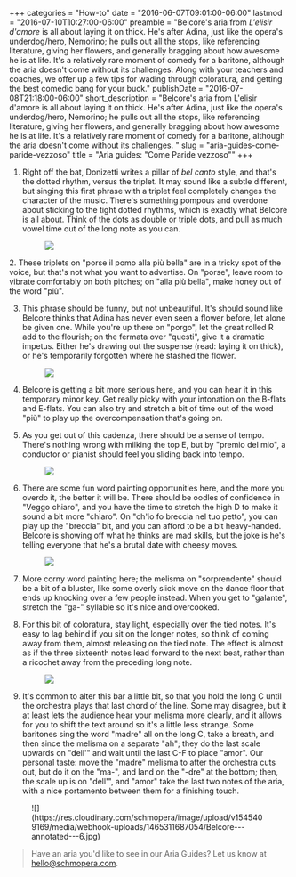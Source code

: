 +++
categories = "How-to"
date = "2016-06-07T09:01:00-06:00"
lastmod = "2016-07-10T10:27:00-06:00"
preamble = "Belcore's aria from *L'elisir d'amore* is all about laying it on thick. He's after Adina, just like the opera's underdog/hero, Nemorino; he pulls out all the stops, like referencing literature, giving her flowers, and generally bragging about how awesome he is at life. It's a relatively rare moment of comedy for a baritone, although the aria doesn't come without its challenges. Along with your teachers and coaches, we offer up a few tips for wading through coloratura, and getting the best comedic bang for your buck."
publishDate = "2016-07-08T21:18:00-06:00"
short_description = "Belcore's aria from L'elisir d'amore is all about laying it on thick. He's after Adina, just like the opera's underdog/hero, Nemorino; he pulls out all the stops, like referencing literature, giving her flowers, and generally bragging about how awesome he is at life. It's a relatively rare moment of comedy for a baritone, although the aria doesn't come without its challenges. "
slug = "aria-guides-come-paride-vezzoso"
title = "Aria guides: &quot;Come Paride vezzoso&quot;"
+++

1. Right off the bat, Donizetti writes a pillar of *bel canto* style, and that's the dotted rhythm, versus the triplet. It may sound like a subtle different, but singing this first phrase with a triplet feel completely changes the character of the music. There's something pompous and overdone about sticking to the tight dotted rhythms, which is exactly what Belcore is all about. Think of the dots as double or triple dots, and pull as much vowel time out of the long note as you can.<figure data-type="image">![](https://res.cloudinary.com/schmopera/image/upload/v1545409169/media/webhook-uploads/1465311641645/Belcore---annotated---1.jpg)
</figure>
2. These triplets on "porse il pomo alla più bella" are in a tricky spot of the voice, but that's not what you want to advertise. On "porse", leave room to vibrate comfortably on both pitches; on "alla più bella", make honey out of the word "più".

3. This phrase should be funny, but not unbeautiful. It's should sound like Belcore thinks that Adina has never even seen a flower before, let alone be given one. While you're up there on "porgo", let the great rolled R add to the flourish; on the fermata over "questi", give it a dramatic impetus. Either he's drawing out the suspense (read: laying it on thick), or he's temporarily forgotten where he stashed the flower.<figure data-type="image">![](https://res.cloudinary.com/schmopera/image/upload/v1545409169/media/webhook-uploads/1465311650181/Belcore---annotated---2.jpg)
</figure>

4. Belcore is getting a bit more serious here, and you can hear it in this temporary minor key. Get really picky with your intonation on the B-flats and E-flats. You can also try and stretch a bit of time out of the word "più" to play up the overcompensation that's going on.

5. As you get out of this cadenza, there should be a sense of tempo. There's nothing wrong with milking the top E, but by "premio del mio", a conductor or pianist should feel you sliding back into tempo.<figure data-type="image">![](https://res.cloudinary.com/schmopera/image/upload/v1545409169/media/webhook-uploads/1465311657760/Belcore---annotated---3.jpg)
</figure>

6. There are some fun word painting opportunities here, and the more you overdo it, the better it will be. There should be oodles of confidence in "Veggo chiaro", and you have the time to stretch the high D to make it sound a bit more "chiaro". On "ch'io fo breccia nel tuo petto", you can play up the "breccia" bit, and you can afford to be a bit heavy-handed. Belcore is showing off what he thinks are mad skills, but the joke is he's telling everyone that he's a brutal date with cheesy moves.<figure data-type="image">![](https://res.cloudinary.com/schmopera/image/upload/v1545409169/media/webhook-uploads/1465311668952/Belcore---annotated---4.jpg)
</figure>

7. More corny word painting here; the melisma on "sorprendente" should be a bit of a bluster, like some overly slick move on the dance floor that ends up knocking over a few people instead. When you get to "galante", stretch the "ga-" syllable so it's nice and overcooked.

8. For this bit of coloratura, stay light, especially over the tied notes. It's easy to lag behind if you sit on the longer notes, so think of coming away from them, almost releasing on the tied note. The effect is almost as if the three sixteenth notes lead forward to the next beat, rather than a ricochet away from the preceding long note.<figure data-type="image">![](https://res.cloudinary.com/schmopera/image/upload/v1545409169/media/webhook-uploads/1465311678153/Belcore---annotated---5.jpg)
</figure>

9. It's common to alter this bar a little bit, so that you hold the long C until the orchestra plays that last chord of the line. Some may disagree, but it at least lets the audience hear your melisma more clearly, and it allows for you to shift the text around so it's a little less strange. Some baritones sing the word "madre" all on the long C, take a breath, and then since the melisma on a separate "ah"; they do the last scale upwards on "dell'" and wait until the last C-F to place "amor". Our personal taste: move the "madre" melisma to after the orchestra cuts out, but do it on the "ma-", and land on the "-dre" at the bottom; then, the scale up is on "dell'", and "amor" take the last two notes of the aria, with a nice portamento between them for a finishing touch.

<figure data-type="image">![](https://res.cloudinary.com/schmopera/image/upload/v1545409169/media/webhook-uploads/1465311687054/Belcore---annotated---6.jpg)
</figure>

>Have an aria you'd like to see in our Aria Guides? Let us know at [hello@schmopera.com](mailto:hello@schmopera.com).

